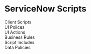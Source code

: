 <h1>ServiceNow Scripts</h1>

Client Scripts <br>
UI Polices <br>
UI Actions <br>
Business Rules <br>
Script Includes <br>
Data Policies <br>


